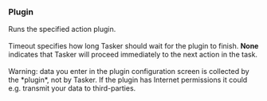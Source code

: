 ### Plugin

Runs the specified action plugin.\
\
Timeout specifies how long Tasker should wait for the plugin to finish.
**None** indicates that Tasker will proceed immediately to the next
action in the task.\
\
Warning: data you enter in the plugin configuration screen is collected
by the \*plugin\*, not by Tasker. If the plugin has Internet permissions
it could e.g. transmit your data to third-parties.
